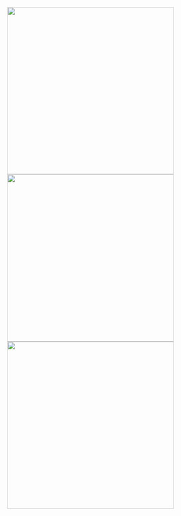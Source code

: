 <img align="left" width="390" src="https://gist.githubusercontent.com/Pleasurecruise/7161f719beaa843297060a8c5b4b96a2/raw/base.svg">
<img align="left" width="390" src="https://gist.githubusercontent.com/Pleasurecruise/7161f719beaa843297060a8c5b4b96a2/raw/mostused.svg">
<img align="left" width="390" src="https://gist.githubusercontent.com/Pleasurecruise/7161f719beaa843297060a8c5b4b96a2/raw/people.svg">
